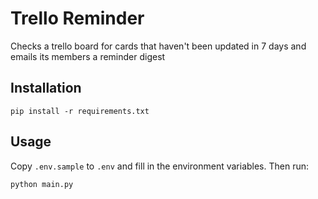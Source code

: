 # Trello Reminder
Checks a trello board for cards that haven't been updated in 7 days and emails its members a reminder digest

## Installation
`pip install -r requirements.txt`

## Usage
Copy `.env.sample` to `.env` and fill in the environment variables. Then run:

`python main.py` 
